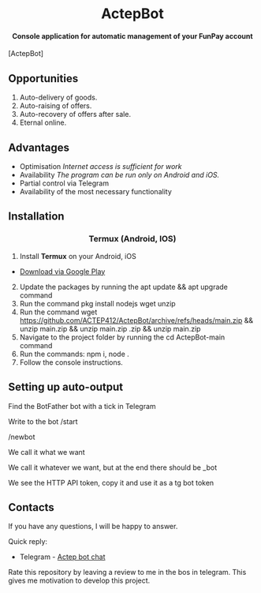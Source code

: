 <h1 align="center">
ActepBot
</h1>

<h4 align="center">
Console application for automatic management of your FunPay account
</h4>

[ActepBot]

## **Opportunities**

1. Auto-delivery of goods.
2. Auto-raising of offers.
3. Auto-recovery of offers after sale.
5. Eternal online.

## **Advantages**

- Optimisation
*Internet access is sufficient for work*
- Availability
*The program can be run only on Android and iOS.*
- Partial control via Telegram
- Availability of the most necessary functionality

## **Installation**

<h3 align="center" > Termux (Android, IOS) </h3>

1. Install **Termux** on your Android, iOS
- [Download via Google Play](https://play.google.com/store/apps/details?id=com.termux )
2. Update the packages by running the apt update && apt upgrade command
3. Run the command pkg install nodejs wget unzip
4. Run the command wget https://github.com/ACTEP412/ActepBot/archive/refs/heads/main.zip && unzip main.zip && unzip main.zip .zip && unzip main.zip
5. Navigate to the project folder by running the cd ActepBot-main command
6. Run the commands: npm i, node .
7. Follow the console instructions.

## Setting up auto-output

Find the BotFather bot with a tick in Telegram

Write to the bot /start

/newbot

We call it what we want

We call it whatever we want, but at the end there should be _bot

We see the HTTP API token, copy it and use it as a tg bot token

## Contacts
If you have any questions, I will be happy to answer.

Quick reply:

- Telegram - [Actep bot chat](https://t.me/actepbotchat)


Rate this repository by leaving a review to me in the bos in telegram. This gives me motivation to develop this project.
